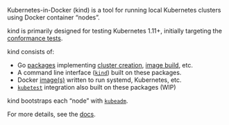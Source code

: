 Kubernetes-in-Docker (kind) is a tool for running local Kubernetes clusters using Docker container “nodes”.

kind is primarily designed for testing Kubernetes 1.11+, initially targeting the [conformance tests](https://github.com/kubernetes/community/blob/master/contributors/devel/sig-architecture/conformance-tests.md).

kind consists of:

- Go [packages](https://github.com/kubernetes-sigs/kind/tree/master/pkg) implementing [cluster creation](https://github.com/kubernetes-sigs/kind/tree/master/pkg/cluster), [image build](https://github.com/kubernetes-sigs/kind/tree/master/pkg/build), etc.
- A command line interface ([`kind`](https://github.com/kubernetes-sigs/kind/tree/master/main.go)) built on these packages.
- Docker [image(s)](https://github.com/kubernetes-sigs/kind/tree/master/images) written to run systemd, Kubernetes, etc.
- [`kubetest`](https://github.com/kubernetes/test-infra/tree/master/kubetest) integration also built on these packages (WIP)

kind bootstraps each “node” with [`kubeadm`](https://kubernetes.io/docs/reference/setup-tools/kubeadm/kubeadm/).

For more details, see the [docs](https://kind.sigs.k8s.io).
